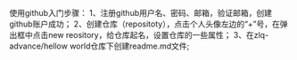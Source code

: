 使用github入门步骤：
1、注册github用户名、密码、邮箱，验证邮箱，创建github账户成功；
2、创建仓库（repositoty），点击个人头像左边的“+”号，在弹出框中点击new reository，给仓库起名，设置仓库的一些属性；
3、在zlq-advance/hellow world仓库下创建readme.md文件;
